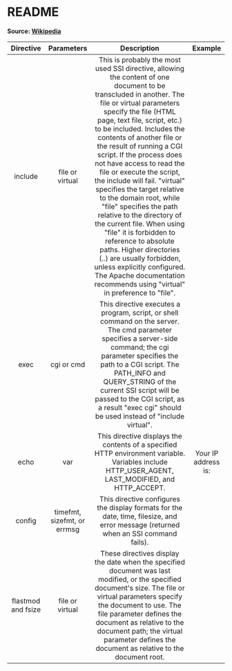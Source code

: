 # README
**Source: [Wikipedia](https://en.wikipedia.org/wiki/Server_Side_Includes)**


|      Directive      |          Parameters          |                                                                                                                                                                                                                                                                                                                                                                                     Description                                                                                                                                                                                                                                                                                                                                                                                      |                                                     Example                                                      |
|:-------------------:|:----------------------------:|:------------------------------------------------------------------------------------------------------------------------------------------------------------------------------------------------------------------------------------------------------------------------------------------------------------------------------------------------------------------------------------------------------------------------------------------------------------------------------------------------------------------------------------------------------------------------------------------------------------------------------------------------------------------------------------------------------------------------------------------------------------------------------------:|:----------------------------------------------------------------------------------------------------------------:|
| include             | file or virtual              | This is probably the most used SSI directive, allowing the content of one document to be transcluded in another. The file or virtual parameters specify the file (HTML page, text file, script, etc.) to be included. Includes the contents of another file or the result of running a CGI  script. If the process does not have access to read the file or execute  the script, the include will fail. "virtual" specifies the target  relative to the domain root, while "file" specifies the path relative to  the directory of the current file. When using "file" it is forbidden to  reference to absolute paths. Higher directories (..) are usually  forbidden, unless explicitly configured. The Apache documentation  recommends using "virtual" in preference to "file".  | <!--#include virtual="menu.cgi" --> <!--#include file="footer.html" -->                                          |
| exec                | cgi or cmd                   | This directive executes a program, script, or shell command on the  server. The cmd parameter specifies a server-side command; the cgi  parameter specifies the path to a CGI  script. The PATH_INFO and QUERY_STRING of the current SSI script will  be passed to the CGI script, as a result "exec cgi" should be used  instead of "include virtual".                                                                                                                                                                                                                                                                                                                                                                                                                              | <!--#exec cgi="/cgi-bin/foo.cgi" --> <!--#exec cmd="ls -l" -->                                                   |
| echo                | var                          | This directive displays the contents of a specified HTTP environment variable. Variables include HTTP_USER_AGENT, LAST_MODIFIED, and HTTP_ACCEPT.                                                                                                                                                                                                                                                                                                                                                                                                                                                                                                                                                                                                                                    | Your IP address is: <!--#echo var="REMOTE_ADDR" -->                                                              |
| config              | timefmt, sizefmt, or errmsg  | This directive configures the display formats for the date, time,  filesize, and error message (returned when an SSI command fails).                                                                                                                                                                                                                                                                                                                                                                                                                                                                                                                                                                                                                                                 | <!--#config timefmt="%y %m %d" --> <!--#config sizefmt="bytes" --> <!--#config errmsg="SSI command failed!" -->  |
| flastmod and fsize  | file or virtual              | These directives display the date when the specified document was  last modified, or the specified document's size. The file or virtual  parameters specify the document to use. The file parameter defines the  document as relative to the document path; the virtual parameter defines  the document as relative to the document root.                                                                                                                                                                                                                                                                                                                                                                                                                                            | <!--#flastmod virtual="index.html" --> <!--#fsize file="script.pl" -->                                           |
